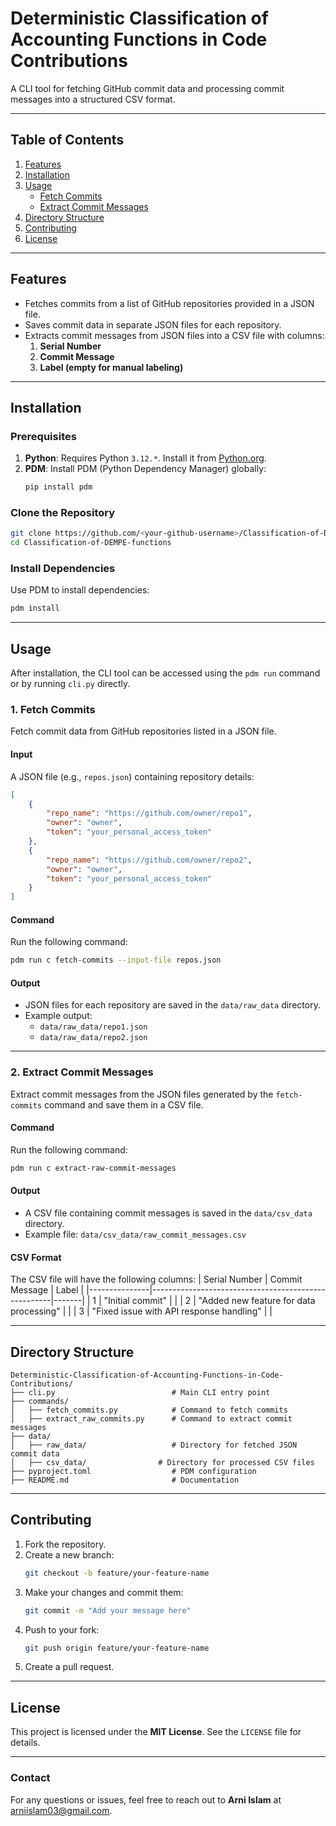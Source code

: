 # **Deterministic Classification of Accounting Functions in Code Contributions**

A CLI tool for fetching GitHub commit data and processing commit messages into a structured CSV format.

---

## **Table of Contents**
1. [Features](#features)
2. [Installation](#installation)
3. [Usage](#usage)
    - [Fetch Commits](#fetch-commits)
    - [Extract Commit Messages](#extract-commit-messages)
4. [Directory Structure](#directory-structure)
5. [Contributing](#contributing)
6. [License](#license)

---

## **Features**
- Fetches commits from a list of GitHub repositories provided in a JSON file.
- Saves commit data in separate JSON files for each repository.
- Extracts commit messages from JSON files into a CSV file with columns:
  1. **Serial Number**
  2. **Commit Message**
  3. **Label (empty for manual labeling)**

---

## **Installation**
### Prerequisites
1. **Python**: Requires Python `3.12.*`. Install it from [Python.org](https://www.python.org/).
2. **PDM**: Install PDM (Python Dependency Manager) globally:
   ```bash
   pip install pdm
   ```

### Clone the Repository
```bash
git clone https://github.com/<your-github-username>/Classification-of-DEMPE-functions.git
cd Classification-of-DEMPE-functions
```

### Install Dependencies
Use PDM to install dependencies:
```bash
pdm install
```

---

## **Usage**
After installation, the CLI tool can be accessed using the `pdm run` command or by running `cli.py` directly.

### **1. Fetch Commits**
Fetch commit data from GitHub repositories listed in a JSON file.

#### **Input**
A JSON file (e.g., `repos.json`) containing repository details:
```json
[
    {
        "repo_name": "https://github.com/owner/repo1",
        "owner": "owner",
        "token": "your_personal_access_token"
    },
    {
        "repo_name": "https://github.com/owner/repo2",
        "owner": "owner",
        "token": "your_personal_access_token"
    }
]
```

#### **Command**
Run the following command:
```bash
pdm run c fetch-commits --input-file repos.json
```

#### **Output**
- JSON files for each repository are saved in the `data/raw_data` directory.
- Example output:
  - `data/raw_data/repo1.json`
  - `data/raw_data/repo2.json`

---

### **2. Extract Commit Messages**
Extract commit messages from the JSON files generated by the `fetch-commits` command and save them in a CSV file.

#### **Command**
Run the following command:
```bash
pdm run c extract-raw-commit-messages
```

#### **Output**
- A CSV file containing commit messages is saved in the `data/csv_data` directory.
- Example file: `data/csv_data/raw_commit_messages.csv`

#### **CSV Format**
The CSV file will have the following columns:
| Serial Number | Commit Message                                      | Label |
|---------------|-----------------------------------------------------|-------|
| 1             | "Initial commit"                                    |       |
| 2             | "Added new feature for data processing"             |       |
| 3             | "Fixed issue with API response handling"            |       |

---

## **Directory Structure**
```
Deterministic-Classification-of-Accounting-Functions-in-Code-Contributions/
├── cli.py                          # Main CLI entry point
├── commands/
│   ├── fetch_commits.py            # Command to fetch commits
│   ├── extract_raw_commits.py      # Command to extract commit messages
├── data/
│   ├── raw_data/                   # Directory for fetched JSON commit data
│   ├── csv_data/                # Directory for processed CSV files
├── pyproject.toml                  # PDM configuration
├── README.md                       # Documentation
```

---

## **Contributing**
1. Fork the repository.
2. Create a new branch:
   ```bash
   git checkout -b feature/your-feature-name
   ```
3. Make your changes and commit them:
   ```bash
   git commit -m "Add your message here"
   ```
4. Push to your fork:
   ```bash
   git push origin feature/your-feature-name
   ```
5. Create a pull request.

---

## **License**
This project is licensed under the **MIT License**. See the `LICENSE` file for details.

---

### **Contact**
For any questions or issues, feel free to reach out to **Arni Islam** at [arniislam03@gmail.com](mailto:arniislam03@gmail.com).

